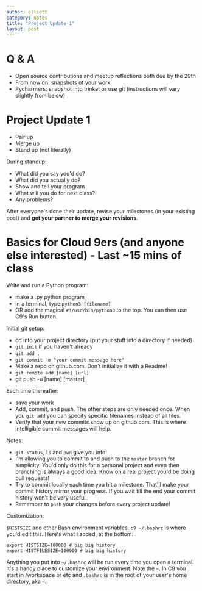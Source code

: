 ```yaml
---
author: elliott
category: notes
title: "Project Update 1"
layout: post
---
```


# Q & A

* Open source contributions and meetup reflections both due by the 29th
* From now on: snapshots of your work
* Pycharmers: snapshot into trinket or use git (instructions will vary slightly from below)


# Project Update 1

* Pair up
* Merge up
* Stand up (not literally)

During standup:

* What did you say you'd do?
* What did you actually do?
* Show and tell your program
* What will you do for next class?
* Any problems?

After everyone's done their update, revise your milestones (in your existing post) and **get your partner to merge your revisions**.

# Basics for Cloud 9ers (and anyone else interested) - Last ~15 mins of class

Write and run a Python program:

* make a .py python program
* in a terminal, type `python3 [filename]`
* OR add the magical `#!/usr/bin/python3` to the top.  You can then use C9's Run button.

Initial git setup:

* cd into your project directory (put your stuff into a directory if needed)
* `git init` if you haven't already
* `git add .`
* `git commit -m "your commit message here"`
* Make a repo on github.com.  Don't initialize it with a Readme!
* `git remote add [name] [url]`
* git push -u [name] [master]

Each time thereafter:

* save your work
* Add, commit, and push.  The other steps are only needed once.  When you `git add` you can specify specific filenames instead of all files.
* Verify that your new commits show up on github.com.  This is where intelligible commit messages will help.

Notes:

* `git status`, `ls` and `pwd` give you info!
* I'm allowing you to commit to and push to the `master` branch for simplicity. You'd only do this for a personal project and even then branching is always a good idea. Know on a real project you'd be doing pull requests!
* Try to commit locally each time you hit a milestone.  That'll make your commit history mirror your progress.  If you wait till the end your commit history won't be very useful.
* Remember to `push` your changes before every project update!

Customization:

`$HISTSIZE` and other Bash environment variables. `c9 ~/.bashrc` is where you'd edit this.  Here's what I added, at the bottom:

```
export HISTSIZE=100000 # big big history
export HISTFILESIZE=100000 # big big history
```

Anything you put into `~/.bashrc` will be run every time you open a terminal.  It's a handy place to customize your environment.  Note the `~`.  In C9 you start in /workspace or etc and `.bashrc` is in the root of your user's home directory, aka `~`.
